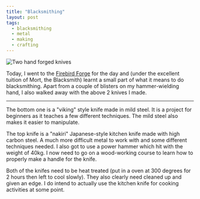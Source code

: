 ```yaml
---
title: "Blacksmithing"
layout: post
tags:
  - blacksmithing
  - metal
  - making
  - crafting
---
```


![Two hand forged knives](/content/posts/assets/blacksmithing.jpg)

Today, I went to the [Firebird Forge](https://www.firebirdforge.co.uk/) for the day and (under the excellent tuition of Mort, the Blacksmith) learnt a small part of what it means to do blacksmithing. Apart from a couple of blisters on my hammer-wielding hand, I also walked away with the above 2 knives I made.

---

The bottom one is a "viking" style knife made in mild steel. It is a project for beginners as it teaches a few different techniques. The mild steel also makes it easier to manipulate.

The top knife is a "nakiri" Japanese-style kitchen knife made with high carbon steel. A much more difficult metal to work with and some different techniques needed. I also got to use a power hammer which hit with the weight of 40kg. I now need to go on a wood-working course to learn how to properly make a handle for the knife.

Both of the knifes need to be heat treated (put in a oven at 300 degrees for 2 hours then left to cool slowly). They also clearly need cleaned up and given an edge. I do intend to actually use the kitchen knife for cooking activities at some point.